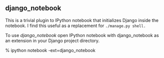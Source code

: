 

django_notebook
---------------

This is a trivial plugin to IPython notebook that initializes Django inside the notebook.  I find this useful as a replacement for `./manage.py shell.`

To use *django_notebook* open IPython notebook with django_notebook as an extension in your Django project directory.

% ipython notebook -ext=django_notebook


